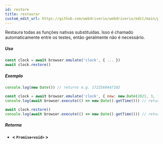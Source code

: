 ```yaml
---
id: restore
title: restaurar
custom_edit_url: https://github.com/webdriverio/webdriverio/edit/main/packages/webdriverio/src/commands/clock/restore.ts
---
```


Restaura todas as funções nativas substituídas. Isso é chamado automaticamente entre os testes, então geralmente não é necessário.

##### Uso

```js
const clock = await browser.emulate('clock', { ... })
await clock.restore()
```

##### Exemplo

```js title="restore.js"
console.log(new Date()) // returns e.g. 1722560447102

const clock = await browser.emulate('clock', { now: new Date(2021, 3, 14) })
console.log(await browser.execute(() => new Date().getTime())) // returns 1618383600000

await clock.restore()
console.log(await browser.execute(() => new Date().getTime())) // returns 1722560447102
```

##### Retorna

- **&lt; `Promise<void>` &gt;**